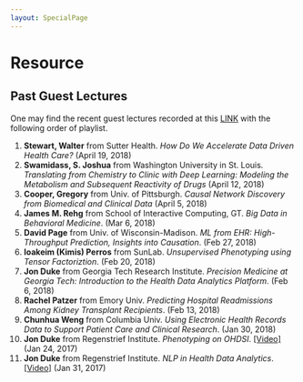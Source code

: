 ```yaml
---
layout: SpecialPage
---
```

# Resource

## Past Guest Lectures

One may find the recent guest lectures recorded at this [LINK](https://cdnapisec.kaltura.com/p/2019031/sp/201903100/embedIframeJs/uiconf_id/40436601/partner_id/2019031/widget_id/1_2ipb2j47?iframeembed=true&playerId=kaltura_player_5aaa84d737fc5&flashvars[playlistAPI.kpl0Id]=1_pjxzalrg&flashvars[playlistAPI.autoContinue]=true&flashvars[playlistAPI.autoInsert]=true&flashvars[ks]=&flashvars[localizationCode]=en&flashvars[imageDefaultDuration]=30&flashvars[leadWithHTML5]=true&flashvars[forceMobileHTML5]=true&flashvars[nextPrevBtn.plugin]=true&flashvars[sideBarContainer.plugin]=true&flashvars[sideBarContainer.position]=left&flashvars[sideBarContainer.clickToClose]=true&flashvars[chapters.plugin]=true&flashvars[chapters.layout]=vertical&flashvars[chapters.thumbnailRotator]=false&flashvars[streamSelector.plugin]=true&flashvars[EmbedPlayer.SpinnerTarget]=videoHolder&flashvars[dualScreen.plugin]=true) with the following order of playlist.

1. **Stewart, Walter** from Sutter Health. *How Do We Accelerate Data Driven Health Care?* (April 19, 2018)
2. **Swamidass, S. Joshua** from Washington University in St. Louis. *Translating from Chemistry to Clinic with Deep Learning: Modeling the Metabolism and Subsequent Reactivity of Drugs* (April 12, 2018)
3. **Cooper, Gregory** from Univ. of Pittsburgh. *Causal Network Discovery from Biomedical and Clinical Data* (April 5, 2018)
4. **James M. Rehg** from School of Interactive Computing, GT. *Big Data in Behavioral Medicine*. (Mar 6, 2018)
5. **David Page** from Univ. of Wisconsin-Madison. *ML from EHR: High-Throughput Prediction, Insights into Causation*. (Feb 27, 2018)
6. **Ioakeim (Kimis) Perros** from SunLab. *Unsupervised Phenotyping using Tensor Factoriztion*. (Feb 20, 2018)
7. **Jon Duke** from Georgia Tech Research Institute. *Precision Medicine at Georgia Tech: Introduction to the Health Data Analytics Platform*. (Feb 6, 2018)
8. **Rachel Patzer** from Emory Univ. *Predicting Hospital Readmissions Among Kidney Transplant Recipients*. (Feb 13, 2018)
9. **Chunhua Weng** from Columbia Univ. *Using Electronic Health Records Data to Support Patient Care and Clinical Research*. (Jan 30, 2018)
10. **Jon Duke** from Regenstrief Institute. *Phenotyping on OHDSI*. [[Video]](https://bluejeans.com/s/Obo6Y/) (Jan 24, 2017)
11. **Jon Duke** from Regenstrief Institute. *NLP in Health Data Analytics*. [[Video]](https://bluejeans.com/s/q29hA/) (Jan 31, 2017)
<!--## Past Guest Lectures-->

<!--<span style="color:red">**Find slides of past guest lectures in T-Square resources**</span>.-->
<!--3. **Bess Searles** from Children's Healthcare of Atlanta *Value Based Care and Population Health*. (Feb 7, 2017, in class)
-->

<!--
1. **Jon Duke** from Regenstrief. *Natural Language Processing for Deep Phenotyping in Health Data Analytics*. (Jan 20, TSRB)
2. **Ben Snively** from AWS. *Analytics on the Cloud*. (Jan 21, in class)
3. **[Joyce Ho](http://joyceho.github.io/)** from Emory, *Clinically interpretable models for health data*. (Mar 3, in class)
4. **[Yubin Park](https://sites.google.com/site/yubindata/)** from Accordion Health, *Building a Platform for Value Based Payment*. (Mar 8, in clas)
5. **[Shamim Nemati](http://www.bmi.emory.edu/Nemati)** from Emory, *ICU data analysis using deep learning*. (Mar 10, in class)
6. **[Omer Inan](https://www.ece.gatech.edu/faculty-staff-directory/omer-t-inan)** from Gatech ECE. *Topic TODO*. (Mar 17, in class)
4. **[Xiong Li](http://www.mathcs.emory.edu/~lxiong/)** from Emory, *Privacy in Medical data*.(Apr 5, in class)
3. **[Munmun De Choudhury](http://www.munmund.net/index.html)** from Gatech IC. *Social media and health*. (Apr 7, in class)
6. **[Mark Braunstein](http://www.ic.gatech.edu/people/mark-braunstein)** from Gatech IC. *Healthcare Interoperability*. (Apr 12, in class)
7. **[Jim Rehg](http://rehg.org/)** from Gatech IC. *Behavioral Imaging*. (Apr 14, in class)
7. **[Jim Rehg](http://rehg.org/)** from Gatech IC. *Disease Progression*. (Apr 21, in class)
-->
